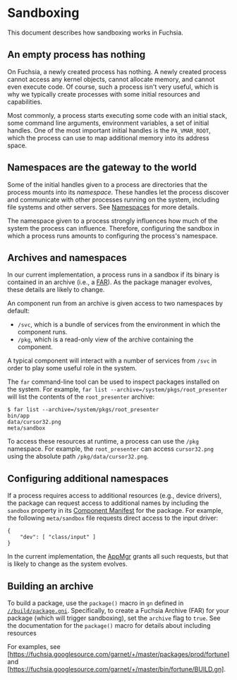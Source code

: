 # Sandboxing

This document describes how sandboxing works in Fuchsia.

## An empty process has nothing

On Fuchsia, a newly created process has nothing. A newly created process cannot
access any kernel objects, cannot allocate memory, and cannot even execute code.
Of course, such a process isn't very useful, which is why we typically create
processes with some initial resources and capabilities.

Most commonly, a process starts executing some code with an initial stack, some
command line arguments, environment variables, a set of initial handles. One of
the most important initial handles is the `PA_VMAR_ROOT`, which the process can
use to map additional memory into its address space.

## Namespaces are the gateway to the world

Some of the initial handles given to a process are directories that the process
mounts into its _namespace_. These handles let the process discover and
communicate with other processes running on the system, including file systems
and other servers. See [Namespaces](namespaces.md) for more details.

The namespace given to a process strongly influences how much of the system the
process can influence. Therefore, configuring the sandbox in which a process
runs amounts to configuring the process's namespace.

## Archives and namespaces

In our current implementation, a process runs in a sandbox if its binary is
contained in an archive (i.e., a [FAR](../glossary.md#FAR)). As the package manager
evolves, these details are likely to change.

An component run from an archive is given access to two namespaces by default:

 * `/svc`, which is a bundle of services from the environment in which the
   component runs.
 * `/pkg`, which is a read-only view of the archive containing the component.

A typical component will interact with a number of services from `/svc` in
order to play some useful role in the system.

The `far` command-line tool can be used to inspect packages installed on the
system. For example, `far list --archive=/system/pkgs/root_presenter` will list
the contents of the `root_presenter` archive:

```
$ far list --archive=/system/pkgs/root_presenter
bin/app
data/cursor32.png
meta/sandbox
```

To access these resources at runtime, a process can use the `/pkg` namespace.
For example, the `root_presenter` can access `cursor32.png` using the absolute
path `/pkg/data/cursor32.png`.

## Configuring additional namespaces

If a process requires access to additional resources (e.g., device drivers),
the package can request access to additional names by including the `sandbox`
property in its  [Component Manifest](package_metadata.md#Component-Manifest)
for the package. For example, the following `meta/sandbox` file requests
direct access to the input driver:

```
{
    "dev": [ "class/input" ]
}
```

In the current implementation, the [AppMgr](../glossary.md#AppMgr) grants all such
requests, but that is likely to change as the system evolves.

## Building an archive

To build a package, use the `package()` macro in `gn` defined in
[`//build/package.gni`](https://fuchsia.googlesource.com/build/+/master/package.gni).
Specifically, to create a Fuchsia Archive (FAR) for your package (which will
trigger sandboxing), set the `archive` flag to `true`. See the documentation for
the `package()` macro for details about including resources

For examples, see [https://fuchsia.googlesource.com/garnet/+/master/packages/prod/fortune]
and [https://fuchsia.googlesource.com/garnet/+/master/bin/fortune/BUILD.gn].

